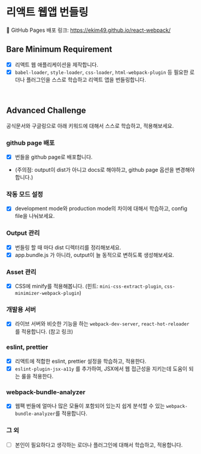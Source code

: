 # 리액트 웹앱 번들링
📑 GitHub Pages 배포 링크: https://ekim49.github.io/react-webpack/
<br/>

## Bare Minimum Requirement
* [X] 리액트 웹 애플리케이션을 제작합니다.
* [X] `babel-loader`, `style-loader`, `css-loader`, `html-webpack-plugin` 등 필요한 로더나 플러그인을 스스로 학습하고 리액트 앱을 번들링합니다.
<br/>

## Advanced Challenge
공식문서와 구글링으로 아래 키워드에 대해서 스스로 학습하고, 적용해보세요.

### github page 배포
* [X] 번들을 github page로 배포합니다.
- (주의점: output이 dist가 아니고 docs로 해야하고, github page 옵션을 변경해야 합니다.)

### 작동 모드 설정
* [X] development mode와 production mode의 차이에 대해서 학습하고, config file을 나눠보세요.

### Output 관리
* [X] 번들링 할 때 마다 dist 디렉터리를 정리해보세요.
* [X] app.bundle.js 가 아니라, output이 늘 동적으로 변하도록 생성해보세요.

### Asset 관리
* [X] CSS에 minify를 적용해봅니다. (힌트: `mini-css-extract-plugin`, `css-minimizer-webpack-plugin`)

### 개발용 서버
* [X] 라이브 서버와 비슷한 기능을 하는 `webpack-dev-server`, `react-hot-reloader` 를 적용합니다. (참고 링크)

### eslint, prettier
* [X] 리액트에 적합한 eslint, prettier 설정을 학습하고, 적용한다.
* [X] `eslint-plugin-jsx-a11y` 를 추가하여, JSX에서 웹 접근성을 지키는데 도움이 되는 룰을 적용한다.

### webpack-bundle-analyzer
* [X] 웹팩 번들에 얼마나 많은 모듈이 포함되어 있는지 쉽게 분석할 수 있는 `webpack-bundle-analyzer`를 적용합니다.

### 그 외
* [ ] 본인이 필요하다고 생각하는 로더나 플러그인에 대해서 학습하고, 적용합니다.
